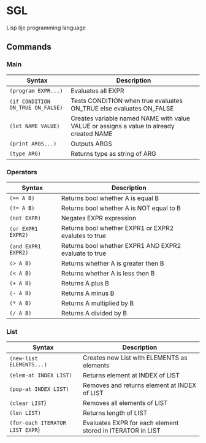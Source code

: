 # SGL

Lisp lije programming language

## Commands

### Main

|Syntax|Description|
|---|---|
|`(program EXPR...)`|Evaluates all EXPR|
|`(if CONDITION ON_TRUE ON_FALSE)`|Tests CONDITION when true evaluates ON_TRUE else evaluates ON_FALSE|
|`(let NAME VALUE)`|Creates variable named NAME with value VALUE or assigns a value to already created NAME|
|`(print ARGS...)`| Outputs ARGS |
|`(type ARG)`| Returns type as string of ARG |

### Operators

|Syntax|Description|
|------|-----------|
|`(== A B)`| Returns bool whether A is equal B |
|`(!= A B)`| Returns bool whether A is NOT equal to B |
|`(not EXPR)`| Negates EXPR expression |
|`(or EXPR1 EXPR2)`| Returns bool whether EXPR1 or EXPR2 evalutes to true |
|`(and EXPR1 EXPR2)`| Returns bool whether EXPR1 AND EXPR2 evaluate to true |
|`(> A B)`| Returns whether A is greater then B |
|`(< A B)`| Returns whether A is less then B |
|`(+ A B)`| Returns A plus B |
|`(- A B)`| Returns A minus B |
|`(* A B)`| Returns A multiplied by B |
|`(/ A B)`| Returns A divided by B |

### List

|Syntax|Description|
|------|-----------|
|`(new-list ELEMENTS...)`| Creates new List with ELEMENTS as elements|
|`(elem-at INDEX LIST)`| Returns element at INDEX of LIST|
|`(pop-at INDEX LIST)`| Removes and returns element at INDEX of LIST|
|`(clear LIST`)| Removes all elements of LIST|
|`(len LIST)`| Returns length of LIST|
|`(for-each ITERATOR LIST EXPR`)| Evaluates EXPR for each element stored in ITERATOR in LIST |